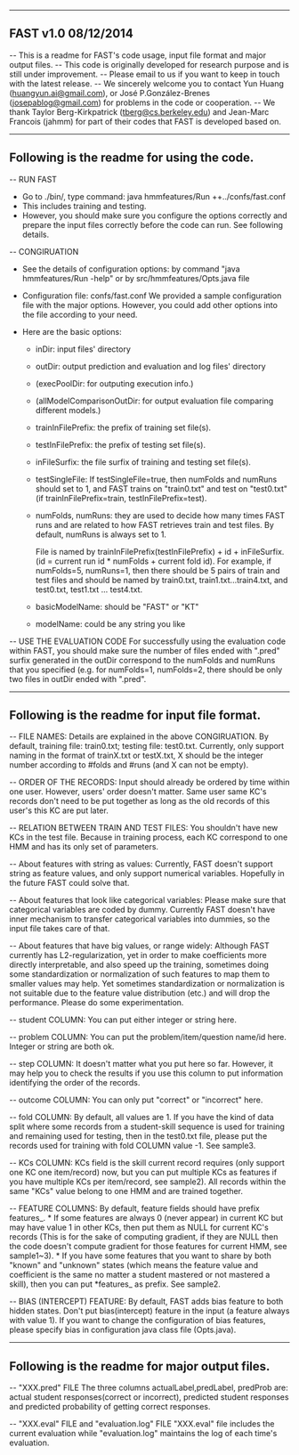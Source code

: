 ----------------------------------------------
FAST v1.0       08/12/2014
----------------------------------------------
-- This is a readme for FAST's code usage, input file format and major output files.
-- This code is originally developed for research purpose and is still under improvement. 
-- Please email to us if you want to keep in touch with the latest release.
-- We sincerely welcome you to contact Yun Huang (huangyun.ai@gmail.com), or José P.González-Brenes (josepablog@gmail.com) for problems in the code or cooperation.
-- We thank Taylor Berg-Kirkpatrick (tberg@cs.berkeley.edu) and Jean-Marc Francois (jahmm) for part of their codes that FAST is developed based on.



----------------------------------------------
Following is the readme for using the code.
----------------------------------------------

-- RUN FAST
* Go to ./bin/, type command: java hmmfeatures/Run ++../confs/fast.conf
* This includes training and testing.
* However, you should make sure you configure the options correctly and prepare the input files correctly before the code can run. See following details.

-- CONGIRUATION
* See the details of configuration options: by command "java hmmfeatures/Run -help" or by src/hmmfeatures/Opts.java file
* Configuration file:  confs/fast.conf
  We provided a sample configuration file with the major options. However, you could add other options into the file according to your need.
* Here are the basic options:

	* inDir: input files' directory
	* outDir: output prediction and evaluation and log files' directory
	* (execPoolDir: for outputing execution info.)
	* (allModelComparisonOutDir: for output evaluation file comparing different models.)
	
	* trainInFilePrefix: the prefix of training set file(s).
	* testInFilePrefix: the prefix of testing set file(s).
	* inFileSurfix: the file surfix of training and testing set file(s).
	* testSingleFile: If testSingleFile=true, then numFolds and numRuns should set to 1, and FAST trains on "train0.txt" and test on "test0.txt" (if trainInFilePrefix=train, testInFilePrefix=test).
	* numFolds, numRuns: they are used to decide how many times FAST runs and are related to how FAST retrieves train and test files. By default, numRuns is always set to 1.
		
		File is named by trainInFilePrefix(testInFilePrefix) + id + inFileSurfix. (id = current run id * numFolds + current fold id).
		For example, if numFolds=5, numRuns=1, then there should be 5 pairs of train and test files and should be named by train0.txt, train1.txt...train4.txt, and test0.txt, test1.txt ... test4.txt.
		
	* basicModelName: should be "FAST" or "KT"
	* modelName: could be any string you like

-- USE THE EVALUATION CODE
For successfully using the evaluation code within FAST, you should make sure the number of files ended with ".pred" surfix generated in the outDir correspond to the numFolds and numRuns that you specified (e.g. for numFolds=1, numFolds=2, there should be only two files in outDir ended with ".pred".



----------------------------------------------
Following is the readme for input file format.
----------------------------------------------


-- FILE NAMES:
Details are explained in the above CONGIRUATION.
By default, training file: train0.txt; testing file: test0.txt.
Currently, only support naming in the format of trainX.txt or testX.txt, X should be the integer number according to #folds and #runs (and X can not be empty).

-- ORDER OF THE RECORDS:
Input should already be ordered by time within one user. However, users' order doesn't matter. Same user same KC's records don't need to be put together as long as the old records of this user's this KC are put later.

-- RELATION BETWEEN TRAIN AND TEST FILES:
You shouldn't have new KCs in the test file. Because in training process, each KC correspond to one HMM and has its only set of parameters.

-- About features with string as values: 
Currently, FAST doesn't support string as feature values, and only support numerical variables. Hopefully in the future FAST could solve that.

-- About features that look like categorical variables:
Please make sure that categorical variables are coded by dummy. Currently FAST doesn't have inner mechanism to transfer categorical variables into dummies, so the input file takes care of that.

-- About features that have big values, or range widely:
Although FAST currently has L2-regularization, yet in order to make coefficients more directly interpretable, and also speed up the training, sometimes doing some standardization or normalization of such features to map them to smaller values may help. Yet sometimes standardization or normalization is not suitable due to the feature value distribution (etc.) and will drop the performance. Please do some experimentation.


-- student COLUMN:
You can put either integer or string here.

-- problem COLUMN:
You can put the problem/item/question name/id here. Integer or string are both ok.

-- step COLUMN:
It doesn't matter what you put here so far. However, it may help you to check the results if you use this column to put information identifying the order of the records.

-- outcome COLUMN:
You can only put "correct" or "incorrect" here.

-- fold COLUMN:
By default, all values are 1.
If you have the kind of data split where some records from a student-skill sequence is used for training and remaining used for testing, then in the test0.txt file, please put the records used for training with fold COLUMN value -1. See sample3.

-- KCs COLUMN:
KCs field is the skill current record requires (only support one KC one item/record) now, but you can put multiple KCs as features if you have multiple KCs per item/record, see sample2). All records within the same "KCs" value belong to one HMM and are trained together.

-- FEATURE COLUMNS:
By default, feature fields should have prefix features_.
	* If some features are always 0 (never appear) in current KC but may have value 1 in other KCs, then put them as NULL for current KC's records (This is for the sake of computing gradient, if they are NULL then the code doesn't compute gradient for those features for current HMM, see sample1~3).
	* If you have some features that you want to share by both "known" and "unknown" states (which means the feature value and coefficient is the same no matter a student mastered or not mastered a skill), then you can put *features_ as prefix. See sample2.

-- BIAS (INTERCEPT) FEATURE:
By default, FAST adds bias feature to both hidden states. Don't put bias(intercept) feature in the input (a feature always with value 1). If you want to change the configuration of bias features, please specify bias in configuration java class file (Opts.java). 



------------------------------------------------
Following is the readme for major output files.
------------------------------------------------

-- "XXX.pred" FILE
The three columns actualLabel,predLabel, predProb are: actual student responses(correct or incorrect), predicted student responses and predicted probability of getting correct responses.

-- "XXX.eval" FILE and "evaluation.log" FILE
"XXX.eval" file includes the current evaluation while "evaluation.log" maintains the log of each time's evaluation.
